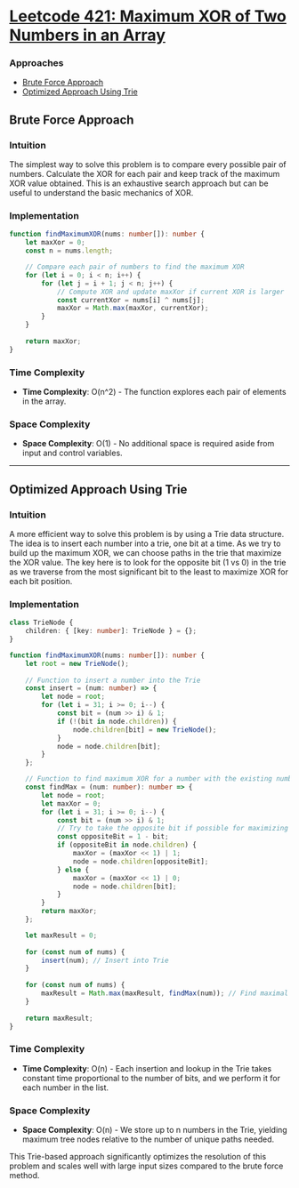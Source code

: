 # [Leetcode 421: Maximum XOR of Two Numbers in an Array](https://leetcode.com/problems/maximum-xor-of-two-numbers-in-an-array/)

### Approaches
- [Brute Force Approach](#brute-force-approach)
- [Optimized Approach Using Trie](#optimized-approach-using-trie)

## Brute Force Approach

### Intuition
The simplest way to solve this problem is to compare every possible pair of numbers. Calculate the XOR for each pair and keep track of the maximum XOR value obtained. This is an exhaustive search approach but can be useful to understand the basic mechanics of XOR.

### Implementation
```typescript
function findMaximumXOR(nums: number[]): number {
    let maxXor = 0;
    const n = nums.length;

    // Compare each pair of numbers to find the maximum XOR
    for (let i = 0; i < n; i++) {
        for (let j = i + 1; j < n; j++) {
            // Compute XOR and update maxXor if current XOR is larger
            const currentXor = nums[i] ^ nums[j];
            maxXor = Math.max(maxXor, currentXor);
        }
    }
    
    return maxXor;
}
```

### Time Complexity
- **Time Complexity**: O(n^2) - The function explores each pair of elements in the array.
  
### Space Complexity
- **Space Complexity**: O(1) - No additional space is required aside from input and control variables.

---

## Optimized Approach Using Trie

### Intuition
A more efficient way to solve this problem is by using a Trie data structure. The idea is to insert each number into a trie, one bit at a time. As we try to build up the maximum XOR, we can choose paths in the trie that maximize the XOR value. The key here is to look for the opposite bit (1 vs 0) in the trie as we traverse from the most significant bit to the least to maximize XOR for each bit position.

### Implementation
```typescript
class TrieNode {
    children: { [key: number]: TrieNode } = {};
}

function findMaximumXOR(nums: number[]): number {
    let root = new TrieNode();
    
    // Function to insert a number into the Trie
    const insert = (num: number) => {
        let node = root;
        for (let i = 31; i >= 0; i--) {
            const bit = (num >> i) & 1;
            if (!(bit in node.children)) {
                node.children[bit] = new TrieNode();
            }
            node = node.children[bit];
        }
    };

    // Function to find maximum XOR for a number with the existing numbers in Trie
    const findMax = (num: number): number => {
        let node = root;
        let maxXor = 0;
        for (let i = 31; i >= 0; i--) {
            const bit = (num >> i) & 1;
            // Try to take the opposite bit if possible for maximizing XOR
            const oppositeBit = 1 - bit;
            if (oppositeBit in node.children) {
                maxXor = (maxXor << 1) | 1;
                node = node.children[oppositeBit];
            } else {
                maxXor = (maxXor << 1) | 0;
                node = node.children[bit];
            }
        }
        return maxXor;
    };

    let maxResult = 0;
    
    for (const num of nums) {
        insert(num); // Insert into Trie
    }
    
    for (const num of nums) {
        maxResult = Math.max(maxResult, findMax(num)); // Find maximal XOR for each number
    }
    
    return maxResult;
}
```

### Time Complexity
- **Time Complexity**: O(n) - Each insertion and lookup in the Trie takes constant time proportional to the number of bits, and we perform it for each number in the list.

### Space Complexity
- **Space Complexity**: O(n) - We store up to n numbers in the Trie, yielding maximum tree nodes relative to the number of unique paths needed.

This Trie-based approach significantly optimizes the resolution of this problem and scales well with large input sizes compared to the brute force method.

